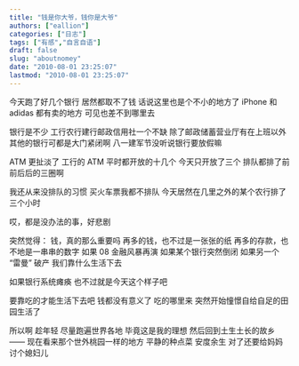 ```yaml
---
title: "钱是你大爷，钱你是大爷"
authors: ["eallion"]
categories: ["日志"]
tags: ["有感","自言自语"]
draft: false
slug: "aboutnomey"
date: "2010-08-01 23:25:07"
lastmod: "2010-08-01 23:25:07"
---
```


今天跑了好几个银行
居然都取不了钱
话说这里也是个不小的地方了
iPhone 和 adidas 都有卖的地方
可见也差不到哪里去

银行是不少
工行农行建行邮政信用社一个不缺
除了邮政储蓄营业厅有在上班以外
其他的银行可都是大门紧闭啊
八一建军节没听说银行要放假嘛

ATM 更扯淡了
工行的 ATM 平时都开放的十几个
今天只开放了三个
排队都排了前前后后的三圈啊

我还从来没排队的习惯
买火车票我都不排队
今天居然在几里之外的某个农行排了三个小时

哎，都是没办法的事，好悲剧

突然觉得：
钱，真的那么重要吗
再多的钱，也不过是一张张的纸
再多的存款，也不地是一串串的数字
如果 08 金融风暴再演
如果某个银行突然倒闭
如果另一个 “雷曼” 破产
我们靠什么生活下去

如果银行系统瘫痪
也不过就是今天这个样子吧

要靠吃的才能生活下去吧
钱都没有意义了
吃的哪里来
突然开始憧憬自给自足的田园生活了

所以啊
趁年轻
尽量跑遍世界各地
毕竟这是我的理想
然后回到土生土长的故乡
—— 现在看来那个世外桃园一样的地方
平静的种点菜
安度余生
对了还要给妈妈讨个媳妇儿
